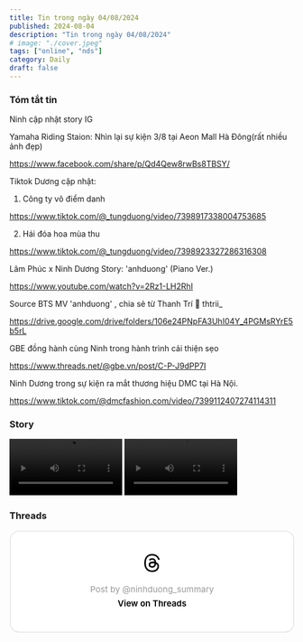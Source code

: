 ```yaml
---
title: Tin trong ngày 04/08/2024
published: 2024-08-04
description: "Tin trong ngày 04/08/2024"
# image: "./cover.jpeg"
tags: ["online", "nds"]
category: Daily
draft: false
---
```


### Tóm tắt tin 

Ninh cập nhật story IG 


Yamaha Riding Staion: Nhìn lại sự kiện 3/8 tại Aeon Mall Hà Đông(rất nhiều ảnh đẹp) 

https://www.facebook.com/share/p/Qd4Qew8rwBs8TBSY/

Tiktok Dương cập nhật:

1. Công ty vô điểm danh
  
https://www.tiktok.com/@_tungduong/video/7398917338004753685

2. Hái đóa hoa mùa thu 

https://www.tiktok.com/@_tungduong/video/7398923327286316308

Lâm Phúc x Ninh Dương Story: 'anhduong' (Piano Ver.)

https://www.youtube.com/watch?v=2Rz1-LH2RhI

Source BTS MV  'anhduong' , chia sẻ từ Thanh Trí 🦦 thtrii_

https://drive.google.com/drive/folders/106e24PNpFA3UhI04Y_4PGMsRYrE5b5rL

GBE đồng hành cùng Ninh trong hành trình cải thiện sẹo 

https://www.threads.net/@gbe.vn/post/C-P-J9dPP7I


Ninh Dương trong sự kiện ra mắt thương hiệu DMC tại Hà Nội.

https://www.tiktok.com/@dmcfashion.com/video/7399112407274114311

### Story 

<video width="200" controls>
  <source type="video/mp4" src="https://github.com/user-attachments/assets/9842328f-88e0-4bad-a274-76508daa4f2d" >
</video>


<video width="200" controls>
  <source type="video/mp4" src="https://github.com/user-attachments/assets/b1db3e73-88f1-418c-80f3-1814b60c5a7f" >
</video>



### Threads 



<blockquote class="text-post-media" data-text-post-permalink="https://www.threads.net/@ninhduong_summary/post/C-QOKH6yOK2" data-text-post-version="0" id="ig-tp-C-QOKH6yOK2" style=" background:#FFF; border-width: 1px; border-style: solid; border-color: #00000026; border-radius: 16px; max-width:540px; margin: 1px; min-width:270px; padding:0; width:99.375%; width:-webkit-calc(100% - 2px); width:calc(100% - 2px);"> <a href="https://www.threads.net/@ninhduong_summary/post/C-QOKH6yOK2" style=" background:#FFFFFF; line-height:0; padding:0 0; text-align:center; text-decoration:none; width:100%; font-family: -apple-system, BlinkMacSystemFont, sans-serif;" target="_blank"> <div style=" padding: 40px; display: flex; flex-direction: column; align-items: center;"><div style=" display:block; height:32px; width:32px; padding-bottom:20px;"> <svg aria-label="Threads" height="32px" role="img" viewBox="0 0 192 192" width="32px" xmlns="http://www.w3.org/2000/svg"> <path d="M141.537 88.9883C140.71 88.5919 139.87 88.2104 139.019 87.8451C137.537 60.5382 122.616 44.905 97.5619 44.745C97.4484 44.7443 97.3355 44.7443 97.222 44.7443C82.2364 44.7443 69.7731 51.1409 62.102 62.7807L75.881 72.2328C81.6116 63.5383 90.6052 61.6848 97.2286 61.6848C97.3051 61.6848 97.3819 61.6848 97.4576 61.6855C105.707 61.7381 111.932 64.1366 115.961 68.814C118.893 72.2193 120.854 76.925 121.825 82.8638C114.511 81.6207 106.601 81.2385 98.145 81.7233C74.3247 83.0954 59.0111 96.9879 60.0396 116.292C60.5615 126.084 65.4397 134.508 73.775 140.011C80.8224 144.663 89.899 146.938 99.3323 146.423C111.79 145.74 121.563 140.987 128.381 132.296C133.559 125.696 136.834 117.143 138.28 106.366C144.217 109.949 148.617 114.664 151.047 120.332C155.179 129.967 155.42 145.8 142.501 158.708C131.182 170.016 117.576 174.908 97.0135 175.059C74.2042 174.89 56.9538 167.575 45.7381 153.317C35.2355 139.966 29.8077 120.682 29.6052 96C29.8077 71.3178 35.2355 52.0336 45.7381 38.6827C56.9538 24.4249 74.2039 17.11 97.0132 16.9405C119.988 17.1113 137.539 24.4614 149.184 38.788C154.894 45.8136 159.199 54.6488 162.037 64.9503L178.184 60.6422C174.744 47.9622 169.331 37.0357 161.965 27.974C147.036 9.60668 125.202 0.195148 97.0695 0H96.9569C68.8816 0.19447 47.2921 9.6418 32.7883 28.0793C19.8819 44.4864 13.2244 67.3157 13.0007 95.9325L13 96L13.0007 96.0675C13.2244 124.684 19.8819 147.514 32.7883 163.921C47.2921 182.358 68.8816 191.806 96.9569 192H97.0695C122.03 191.827 139.624 185.292 154.118 170.811C173.081 151.866 172.51 128.119 166.26 113.541C161.776 103.087 153.227 94.5962 141.537 88.9883ZM98.4405 129.507C88.0005 130.095 77.1544 125.409 76.6196 115.372C76.2232 107.93 81.9158 99.626 99.0812 98.6368C101.047 98.5234 102.976 98.468 104.871 98.468C111.106 98.468 116.939 99.0737 122.242 100.233C120.264 124.935 108.662 128.946 98.4405 129.507Z" /></svg></div> <div style=" font-size: 15px; line-height: 21px; color: #999999; font-weight: 400; padding-bottom: 4px; "> Post by @ninhduong_summary</div> <div style=" font-size: 15px; line-height: 21px; color: #000000; font-weight: 600; "> View on Threads</div></div></a></blockquote>
<script async src="https://www.threads.net/embed.js"></script>
